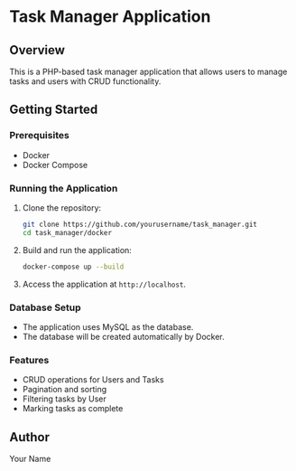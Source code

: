 # Task Manager Application

## Overview

This is a PHP-based task manager application that allows users to manage tasks and users with CRUD functionality.

## Getting Started

### Prerequisites

- Docker
- Docker Compose

### Running the Application

1. Clone the repository:

    ```bash
    git clone https://github.com/yourusername/task_manager.git
    cd task_manager/docker
    ```

2. Build and run the application:

    ```bash
    docker-compose up --build
    ```

3. Access the application at `http://localhost`.

### Database Setup

- The application uses MySQL as the database.
- The database will be created automatically by Docker.

### Features

- CRUD operations for Users and Tasks
- Pagination and sorting
- Filtering tasks by User
- Marking tasks as complete

## Author

Your Name

